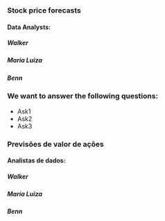 ### Stock price forecasts

#### Data Analysts:

##### Walker
##### Maria Luiza
##### Benn

### We want to answer the following questions:
 - Ask1
 - Ask2
 - Ask3








### Previsões de valor de ações

#### Analistas de dados:


##### Walker
##### Maria Luiza
##### Benn



